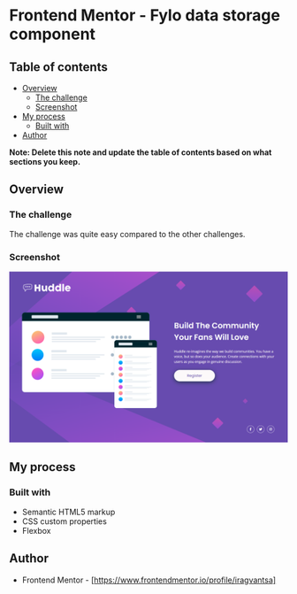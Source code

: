 # Frontend Mentor - Fylo data storage component

## Table of contents

- [Overview](#overview)
  - [The challenge](#the-challenge)
  - [Screenshot](#screenshot)
- [My process](#my-process)
  - [Built with](#built-with)
- [Author](#author)

**Note: Delete this note and update the table of contents based on what sections you keep.**

## Overview

### The challenge

The challenge was quite easy compared to the other challenges.

### Screenshot

![](./images/Screenshot_1.png)

## My process

### Built with

- Semantic HTML5 markup
- CSS custom properties
- Flexbox

## Author

- Frontend Mentor - [https://www.frontendmentor.io/profile/iragvantsa]
